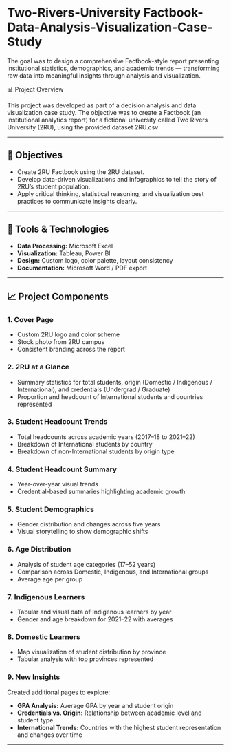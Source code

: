 # Two-Rivers-University Factbook-Data-Analysis-Visualization-Case-Study
The goal was to design a comprehensive Factbook-style report presenting institutional statistics, demographics, and academic trends — transforming raw data into meaningful insights through analysis and visualization.

📊 Project Overview

This project was developed as part of a decision analysis and data visualization case study. The objective was to create a Factbook (an institutional analytics report) for a fictional university called Two Rivers University (2RU), using the provided dataset 2RU.csv

---

## 🧠 Objectives
- Create 2RU Factbook using the 2RU dataset.  
- Develop data-driven visualizations and infographics to tell the story of 2RU’s student population.  
- Apply critical thinking, statistical reasoning, and visualization best practices to communicate insights clearly.

---

## 🧰 Tools & Technologies
- **Data Processing:** Microsoft Excel  
- **Visualization:** Tableau, Power BI  
- **Design:** Custom logo, color palette, layout consistency  
- **Documentation:** Microsoft Word / PDF export  

---

## 📈 Project Components

### 1. Cover Page
- Custom 2RU logo and color scheme  
- Stock photo from 2RU campus 
- Consistent branding across the report  

### 2. 2RU at a Glance
- Summary statistics for total students, origin (Domestic / Indigenous / International), and credentials (Undergrad / Graduate)  
- Proportion and headcount of International students and countries represented  

### 3. Student Headcount Trends
- Total headcounts across academic years (2017–18 to 2021–22)  
- Breakdown of International students by country  
- Breakdown of non-International students by origin type  

### 4. Student Headcount Summary
- Year-over-year visual trends  
- Credential-based summaries highlighting academic growth  

### 5. Student Demographics
- Gender distribution and changes across five years  
- Visual storytelling to show demographic shifts  

### 6. Age Distribution
- Analysis of student age categories (17–52 years)  
- Comparison across Domestic, Indigenous, and International groups  
- Average age per group  

### 7. Indigenous Learners
- Tabular and visual data of Indigenous learners by year  
- Gender and age breakdown for 2021–22 with averages  

### 8. Domestic Learners
- Map visualization of student distribution by province  
- Tabular analysis with top provinces represented  

### 9. New Insights
Created additional pages to explore:
- **GPA Analysis:** Average GPA by year and student origin  
- **Credentials vs. Origin:** Relationship between academic level and student type  
- **International Trends:** Countries with the highest student representation and changes over time  

---
